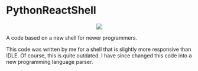 # PythonReactShell

<p align="center">
  <img src="Hackathon Logo.jpeg"/>
</p>

A code based on a new shell for newer programmers.

This code was written by me for a shell that is slightly more responsive than IDLE. Of course, this is quite outdated. I have since changed this code into a new programming language parser.
